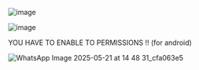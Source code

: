 


![image](https://github.com/user-attachments/assets/8e8cf0b9-0386-4ab6-a5b6-7bf283102ca7)


![image](https://github.com/user-attachments/assets/bc9427cb-7151-4e71-9af6-e8d7abd01d8c)




YOU HAVE TO ENABLE TO PERMISSIONS !! (for android)

![WhatsApp Image 2025-05-21 at 14 48 31_cfa063e5](https://github.com/user-attachments/assets/f5b5898b-c21d-4779-babb-2f759df6a8ec)
